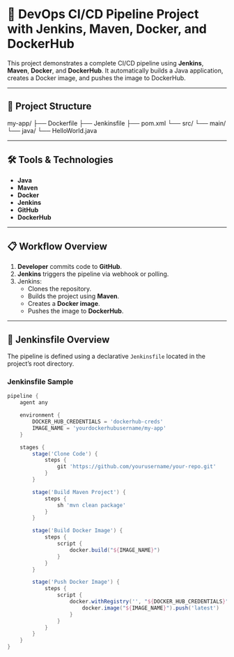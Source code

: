 # 🚀 DevOps CI/CD Pipeline Project with Jenkins, Maven, Docker, and DockerHub

This project demonstrates a complete CI/CD pipeline using **Jenkins**, **Maven**, **Docker**, and **DockerHub**. It automatically builds a Java application, creates a Docker image, and pushes the image to DockerHub.

---

## 📌 Project Structure

my-app/ ├── Dockerfile ├── Jenkinsfile ├── pom.xml └── src/ └── main/ └── java/ └── HelloWorld.java


---

## 🛠️ Tools & Technologies

- **Java**
- **Maven**
- **Docker**
- **Jenkins**
- **GitHub**
- **DockerHub**

---

## 📋 Workflow Overview

1. **Developer** commits code to **GitHub**.
2. **Jenkins** triggers the pipeline via webhook or polling.
3. Jenkins:
   - Clones the repository.
   - Builds the project using **Maven**.
   - Creates a **Docker image**.
   - Pushes the image to **DockerHub**.

---

## 📜 Jenkinsfile Overview

The pipeline is defined using a declarative `Jenkinsfile` located in the project’s root directory.

### Jenkinsfile Sample

```groovy
pipeline {
    agent any

    environment {
        DOCKER_HUB_CREDENTIALS = 'dockerhub-creds'
        IMAGE_NAME = 'yourdockerhubusername/my-app'
    }

    stages {
        stage('Clone Code') {
            steps {
                git 'https://github.com/yourusername/your-repo.git'
            }
        }

        stage('Build Maven Project') {
            steps {
                sh 'mvn clean package'
            }
        }

        stage('Build Docker Image') {
            steps {
                script {
                    docker.build("${IMAGE_NAME}")
                }
            }
        }

        stage('Push Docker Image') {
            steps {
                script {
                    docker.withRegistry('', "${DOCKER_HUB_CREDENTIALS}") {
                        docker.image("${IMAGE_NAME}").push('latest')
                    }
                }
            }
        }
    }
}
